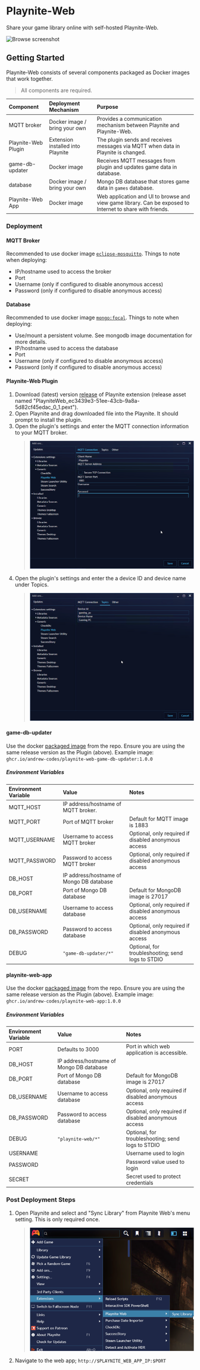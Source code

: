 # Playnite-Web

Share your game library online with self-hosted Playnite-Web.

![Browse screenshot](__docs/browse-screenshot.png)

## Getting Started

Playnite-Web consists of several components packaged as Docker images that work together.

> All components are required.

| Component           | Deployment Mechanism              | Purpose                                                                                                   |
| :------------------ | :-------------------------------- | :-------------------------------------------------------------------------------------------------------- |
| MQTT broker         | Docker image / bring your own     | Provides a communication mechanism between Playnite and Playnite-Web.                                     |
| Playnite-Web Plugin | Extension installed into Playnite | The plugin sends and receives messages via MQTT when data in Playnite is changed.                         |
| game-db-updater     | Docker image                      | Receives MQTT messages from plugin and updates game data in database.                                     |
| database            | Docker image / bring your own     | Mongo DB database that stores game data in `games` database.                                              |
| Playnite-Web App    | Docker image                      | Web application and UI to browse and view game library. Can be exposed to Internet to share with friends. |

### Deployment

#### MQTT Broker

Recommended to use docker image [`eclipse-mosquitto`](https://hub.docker.com/_/eclipse-mosquitto/). Things to note when deploying:

- IP/hostname used to access the broker
- Port
- Username (only if configured to disable anonymous access)
- Password (only if configured to disable anonymous access)

#### Database

Recommended to use docker image [`mongo:focal`](https://hub.docker.com/_/mongo/). Things to note when deploying:

- Use/mount a persistent volume. See mongodb image documentation for more details.
- IP/hostname used to access the database
- Port
- Username (only if configured to disable anonymous access)
- Password (only if configured to disable anonymous access)

#### Playnite-Web Plugin

1. Download (latest) version [release](https://github.com/andrew-codes/playnite-web/releases) of Playnite extension (release asset named "PlayniteWeb_ec3439e3-51ee-43cb-9a8a-5d82cf45edac_0_1.pext").
1. Open Playnite and drag downloaded file into the Playnite. It should prompt to install the plugin.
1. Open the plugin's settings and enter the MQTT connection information to your MQTT broker.
   > ![Mqtt connection settings screenshot](__docs/mqtt-connection-screenshot.png)
1. Open the plugin's settings and enter the a device ID and device name under Topics.
   > ![Topics settings screenshot](__docs/topics-screenshot.png)

#### game-db-updater

Use the docker [packaged image](https://github.com/andrew-codes/playnite-web/pkgs/container/playnite-web-game-db-updater) from the repo. Ensure you are using the same release version as the Plugin (above). Example image: `ghcr.io/andrew-codes/playnite-web-game-db-updater:1.0.0`

##### Environment Variables

| Environment Variable | Value                                    | Notes                                                |
| :------------------- | :--------------------------------------- | :--------------------------------------------------- |
| MQTT_HOST            | IP address/hostname of MQTT broker.      |                                                      |
| MQTT_PORT            | Port of MQTT broker                      | Default for MQTT image is 1883                       |
| MQTT_USERNAME        | Username to access MQTT broker           | Optional, only required if disabled anonymous access |
| MQTT_PASSWORD        | Password to access MQTT broker           | Optional, only required if disabled anonymous access |
| DB_HOST              | IP address/hostname of Mongo DB database |                                                      |
| DB_PORT              | Port of Mongo DB database                | Default for MongoDB image is 27017                   |
| DB_USERNAME          | Username to access database              | Optional, only required if disabled anonymous access |
| DB_PASSWORD          | Password to access database              | Optional, only required if disabled anonymous access |
| DEBUG                | `"game-db-updater/*"`                    | Optional, for troubleshooting; send logs to STDIO    |

#### playnite-web-app

Use the docker [packaged image](https://github.com/andrew-codes/playnite-web/pkgs/container/playnite-web-app) from the repo. Ensure you are using the same release version as the Plugin (above). Example image: `ghcr.io/andrew-codes/playnite-web-app:1.0.0`

##### Environment Variables

| Environment Variable | Value                                    | Notes                                                |
| :------------------- | :--------------------------------------- | :--------------------------------------------------- |
| PORT                 | Defaults to 3000                         | Port in which web application is accessible.         |
| DB_HOST              | IP address/hostname of Mongo DB database |                                                      |
| DB_PORT              | Port of Mongo DB database                | Default for MongoDB image is 27017                   |
| DB_USERNAME          | Username to access database              | Optional, only required if disabled anonymous access |
| DB_PASSWORD          | Password to access database              | Optional, only required if disabled anonymous access |
| DEBUG                | `"playnite-web/*"`                       | Optional, for troubleshooting; send logs to STDIO    |
| USERNAME             |                                          | Username used to login                               |
| PASSWORD             |                                          | Password value used to login                         |
| SECRET               |                                          | Secret used to protect credentials                   |

### Post Deployment Steps

1. Open Playnite and select and "Sync Library" from Playnite Web's menu setting. This is only required once.
   > ![Sync Library menu setting](__docs/sync-library-menu-setting.png)
1. Navigate to the web app; `http://$PLAYNITE_WEB_APP_IP:$PORT`
